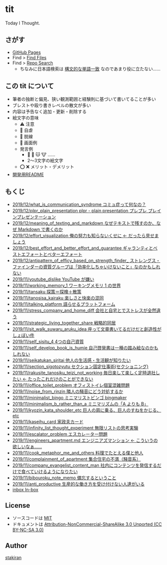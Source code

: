 # tit
Today I Thought.

## さがす
- [GitHub Pages](https://stakiran.github.io/tit/)
- Find > [Find Files](https://github.com/stakiran/tit/find/master)
- Find > [Repo Search](https://github.com/stakiran/tit/search?q=query)
  - ちなみに日本語検索は [構文的な単語一致](https://qiita.com/sta/items/1023ef3cf1cec7b56689) なのであまり役に立たない……

## この tit について
- 筆者の独断と偏見、狭い観測範囲と経験則に基づいて書いてることが多い
- ブレストや殴り書きレベルの散文が多い
- 内容は予告なく追加・更新・削除する
- 絵文字の意味
  - :warning: 注意
  - :poop: 自虐
  - :train: 脱線
  - :art: 画面例
  - 発言例
    - :ox: :dog: :cat: :cow: ……
    - 2～3文字の絵文字
  - :o: :x: メリット・デメリット
- [開発用README](readme_development.md)

## もくじ
- [2019/12/what_is_communication_syndrome コミュ症って何なの？](2019/12/what_is_communication_syndrome.md)
- [2019/12/plpr_plain_presentation plpr - plain presentation プレプレ プレインプレゼンテーション](2019/12/plpr_plain_presentation.md)
- [2019/12/meaning_of_texting_and_markdown なぜテキストで残すのか、なぜ Markdown で書くのか](2019/12/meaning_of_texting_and_markdown.md)
- [2019/12/effort_visualization 俺の努力も知らないくせに ← だったら見せましょう](2019/12/effort_visualization.md)
- [2019/12/best_effort_and_better_effort_and_guarantee ギャランティとベストエフォートとベターエフォート](2019/12/best_effort_and_better_effort_and_guarantee.md)
- [2019/12/antipattern_of_efficy_based_on_strength_finder_ ストレングス・ファインダーの資質グループは「効率化しちゃいけないこと」なのかもしれない](2019/12/antipattern_of_efficy_based_on_strength_finder_.md)
- [2019/11/youtube_dislike YouTube が嫌い](2019/11/youtube_dislike.md)
- [2019/11/working_memory_1 ワーキングメモリ 1 の世界](2019/11/working_memory_1.md)
- [2019/11/tansaku 探策＝探検＋散策](2019/11/tansaku.md)
- [2019/11/tanosisa_kairaku 楽しさと快楽の混同](2019/11/tanosisa_kairaku.md)
- [2019/11/talking_platform 語らせるプラットフォーム](2019/11/talking_platform.md)
- [2019/11/stress_company_and_home_diff 会社と自宅とでストレスが全然違う](2019/11/stress_company_and_home_diff.md)
- [2019/11/strategic_living_together_share 戦略的同居](2019/11/strategic_living_together_share.md)
- [2019/11/sit_walk_suwaru_aruku_idea 座って文章書いてるだけだと創造性がしょぼい件](2019/11/sit_walk_suwaru_aruku_idea.md)
- [2019/11/self_sisitu_4 4つの自己資質](2019/11/self_sisitu_4.md)
- [2019/11/self_develop_book_is_humie 自己啓発書は一種の踏み絵なのかもしれない](2019/11/self_develop_book_is_humie.md)
- [2019/11/seikatukan_siritai 他人の生活感・生活観が知りたい](2019/11/seikatukan_siritai.md)
- [2019/11/section_sigotozyutu セクション固定仕事術(セクショニング)](2019/11/section_sigotozyutu.md)
- [2019/11/rakusite_tanosiku_teizi_not_working 毎日楽して楽しく定時退社したい ← たったこれだけのことができない](2019/11/rakusite_tanosiku_teizi_not_working.md)
- [2019/11/office_toilet_problem オフィストイレ個室混雑問題](2019/11/office_toilet_problem.md)
- [2019/11/noise_from_rinzin 隣人の騒音にどう対処するか](2019/11/noise_from_rinzin.md)
- [2019/11/minimalist_bingo ミニマリストビンゴ bingmaker](2019/11/minimalist_bingo.md)
- [2019/11/minimalism_b_rather_than_a ミニマリズムの「A よりも B」](2019/11/minimalism_b_rather_than_a.md)
- [2019/11/kyozin_kata_shoulder_etc 巨人の肩に乗る、巨人のすねをかじる、etc](2019/11/kyozin_kata_shoulder_etc.md)
- [2019/11/kaseihu_card 家政夫カード](2019/11/kaseihu_card.md)
- [2019/11/infinity_list_thought_experiment 無限リストの思考実験](2019/11/infinity_list_thought_experiment.md)
- [2019/11/escalator_problem エスカレーター問題](2019/11/escalator_problem.md)
- [2019/11/engineers_apartment.md エンジニアズマンション ← こういうの欲しいなぁ……](2019/11/engineers_apartment.md.md)
- [2019/11/cook_metaphor_me_and_others 料理でたとえる僕と他人](2019/11/cook_metaphor_me_and_others.md)
- [2019/11/complainment_of_apartment 集合住宅の不満（騒音系）](2019/11/complainment_of_apartment.md)
- [2019/11/company_evangelist_content_man 社内にコンテンツを発信するだけで食べていけるようになりたい](2019/11/company_evangelist_content_man.md)
- [2019/11/bibouroku_note_memo 備忘するということ](2019/11/bibouroku_note_memo.md)
- [2019/11/anti_productive 生産的な働き方を受け付けない人達がいる](2019/11/anti_productive.md)
- [inbox In-box](inbox.md)

## License
- ソースコードは [MIT](LICENSE)
- ドキュメントは [Attribution-NonCommercial-ShareAlike 3.0 Unported (CC BY-NC-SA 3.0)](http://creativecommons.org/licenses/by-nc-sa/3.0/)

## Author
[stakiran](https://github.com/stakiran)
